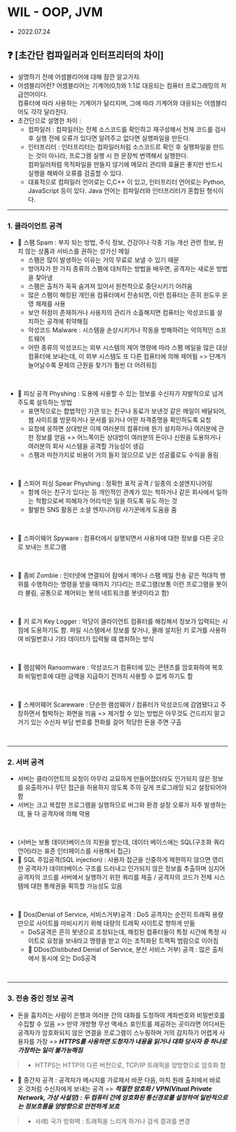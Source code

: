 
# WIL - OOP, JVM
- 2022.07.24

## ❓ [초간단 컴파일러과 인터프리터의 차이]
- 설명하기 전에 어셈블리어에 대해 잠깐 알고가자.
- 어셈블리어란? 어셈블리어는 기계어(0,1)와 1:1로 대응되는 컴퓨터 프로그래밍의 저급언어이다.<br> 컴퓨터에 따라 사용하는 기계어가 달리지며, 그에 따라 기계어와 대응되는 어셈블리어도 각각 달라진다.
- 초간단으로 설명한 차이 : 
   * 컴파일러 : 컴파일러는 전체 소스코드를 확인하고 재구성해서 전체 코드를 검사 후 실행 전에 오류가 있다면 알려주고 없다면 실행파일을 만든다.
   * 인터프리터 : 인터프리터는 컴파일러처럼 소스코드르 확인 후 실행파일을 만드는 것이 아니라, 프로그램 실행 시 한 문장씩 번역해서 실행한다.<br> 컴파일러처럼 목적파일을 만들지 않기에 메모리 관리와 효율은 좋지만 반드시 실행을 해봐야 오류를 검출할 수 있다.
   * 대표적으로 컴파일러 언어로는 C,C++ 이 있고, 인터프리터 언어로는 Python, JavaScript 등이 있다. Java 언어는 컴파일러와 인터프리터가 혼합된 형식이다.

------

### 1. 클라이언트 공격
- 📌 스팸 Spam : 부자 되는 방법, 주식 정보, 건강이나 각종 기능 개선 관련 정보, 원치 않는 상품과 서비스를 권하는 성가신 메일
    * 스팸은 많이 발생하는 이유는 거의 무료로 보낼 수 있기 때문
    * 방어자가 한 가지 종류의 스팸에 대처하는 방법을 배우면, 공격자는 새로운 방법을 찾아냄
    * 스팸은 출처가 꼭꼭 숨겨져 있어서 원천적으로 중단시키기 어려움
    * 많은 스팸이 해킹된 개인용 컴퓨터에서 전송되면, 이런 컴퓨터는 흔히 윈도우 운영 체제를 사용
    * 보안 허점이 존재하거나 사용자의 관리가 소흘해지면 컴퓨터는 악성코드를 설치하는 공격에 취약해짐
    * 악성코드 Malware : 시스템을 손상시키거나 작동을 방해하려는 악의적인 소프트웨어
    * 어떤 종류의 악성코드는 외부 시스템의 제어 명령에 따라 스팸 메일을 많은 대상 컴퓨터에 보내는데, 이 외부 시스템도 또 다른 컴퓨터에 의해 제어됨 => 단계가 늘어날수록 문제의 근원을 찾기가 훨씬 더 어려워짐
<br />

- 📌 피싱 공격 Physhing : 도용에 사용할 수 있는 정보를 수신자가 자발적으로 넘겨주도록 설득하는 방법
    * 표면적으로는 합법적인 기관 또는 친구나 동료가 보낸것 같은 메일이 배달되어, 웹 사이트를 방문하거나 문서를 읽거나 어떤 자격증명을 확인하도록 요청
    * 요청에 응하면 상대방은 이제 여러분의 컴퓨터에 뭔가 설치하거나 여러분에 관한 정보를 얻음 => 어느쪽이든 상대방이 여러분의 돈이나 신원을 도용하거나 여러분의 회사 시스템을 공격할 가능성이 생김
    * 스팸과 마찬가지로 비용이 거의 들지 않으므로 낮은 성공률로도 수익을 올림
<br />

- 📌 스피어 피싱 Spear Physhing : 정확한 표적 공격 / 일종의 소셜엔지니어링
    * 함께 아는 친구가 있다는 등 개인적인 관계가 있는 척하거나 같은 회사에서 일하는 척함으로써 피해자가 어리석은 일을 하도록 유도 하는 것
    * 활발한 SNS 활동은 소셜 엔지니어링 사기꾼에게 도움을 줌
<br />

- 📌 스파이웨어 Spyware : 컴퓨터에서 실행되면서 사용자에 대한 정보를 다른 곳으로 보내는 프로그램
<br />

- 📌 좀비 Zombie : 인터넷에 연결되어 잠에서 깨어나 스팸 메일 전송 같은 적대적 행위를 수행하라는 명령을 받을 때까지 기다리는 프로그램(보통 이런 프로그램을 봇이라 불림, 공통으로 제어되는 봇의 네트워크를 봇넷이라고 함)
<br />

- 📌 키 로거 Key Logger : 악당이 클라이언트 컴퓨터를 해킹해서 정보가 입력되는 시점에 도용하기도 함. 파일 시스템에서 정보를 찾거나, 몰래 설치된 키 로거를 사용하여 비밀번호나 기타 데이터가 입력될 떄 캡처하는 방식
<br />

- 📌 램섬웨어 Ransomware : 악성코드가 컴퓨터에 있는 콘텐츠를 암호화하여 복호화 비밀번호에 대한 금액을 지급하기 전까지 사용할 수 없게 하기도 함
<br />

- 📌 스케어웨어 Scareware : 단순한 램섬웨어 / 컴퓨터가 악성코드에 감염됐다고 주장하면서 협박하는 화면을 띄움 => 제거할 수 있는 방법은 아무것도 건드리지 말고 거기 있는 수신자 부담 번호를 전화를 걸어 적당한 돈을 주면 구출
<br />

------

### 2. 서버 공격
- 서버는 클라이언트의 요청이 아무리 교묘하게 만들어졌더라도 인가되지 않은 정보를 유출하거나 무단 접근을 허용하지 않도록 주의 깊게 프로그래밍 되고 설정되어야 함
- 서버는 크고 복잡한 프로그램을 실행하므로 버그와 환경 설정 오류가 자주 발생하는데, 둘 다 공격자에 의해 악용
<br />

- (서버는 보통 데이터베이스의 지원을 받는데, 데이터 베이스에는 SQL(구조화 쿼리 언어)라는 표준 인터페이스를 사용해서 접근)
- 📌 SQL 주입공격(SQL injection) : 사용자 접근을 신중하게 제한하지 않으면 영리한 공격자가 데이터베이스 구조를 드러내고 인가되지 않은 정보를 추출하며 심지어 공격자의 코드를 서버에서 실행하기 위한 쿼리를 제출 / 공격자의 코드가 전체 시스템에 대한 통제권을 획득할 가능성도 있음
<br />

- 📌 Dos(Denial of Service, 서비스거부)공격 : DoS 공격자는 순전히 트래픽 용량만으로 사이트를 마비시키기 위해 대량의 트래픽 사이트로 향하게 만듦
    * DoS공격은 흔히 봇넷으로 조정되는데, 해킹된 컴퓨터들이 특정 시간에 특정 사이트로 요청을 보내라고 명령을 받고 이는 조직화된 트랙픽 범람으로 이어짐
    * 📌 DDos(Distibuted Denial of Service, 분산 서비스 거부) 공격 : 많은 출처에서 동시에 오는 DoS공격
<br />

------

### 3. 전송 중인 정보 공격

- 돈을 훔치려는 사람이 은행과 여러분 간의 대화를 도청하여 계좌번호와 비밀번호를 수집할 수 있음 => 만약 개방형 무선 액세스 포인트를 제공하는 곳이라면 어디서든 공격자가 암호화되지 않은 연결을 프로그램이 스누핑하며 거의 감지하기 어렵게 사용자를 가장 => **_HTTPS를 사용하면 도청자가 내용을 읽거나 대화 당사자 중 하나로 가장하는 일이 불가능해짐_**
> - HTTPS는 HTTP의 다른 버전으로,  TCP/IP 트래픽을 양방향으로 암호화 함 <br />
- 📌 중간자 공격 : 공격자가 메시지를 가로채서 바꾼 다음, 마치 원래 출처에서 바로 온 것처럼 수신자에게 보내는 공격 => **_적절한 암호화 / VPN(Vitual Private Network, 가상 사설망) : 두 컴퓨터 간에 암호화된 통신경로를 설정하여 일반적으로는 정보흐름을 양방향으로 안전하게 보호_**
> - 사례) 국가 방화벽 : 트래픽을 느리게 하거나 검색 결과를 변경<br />
